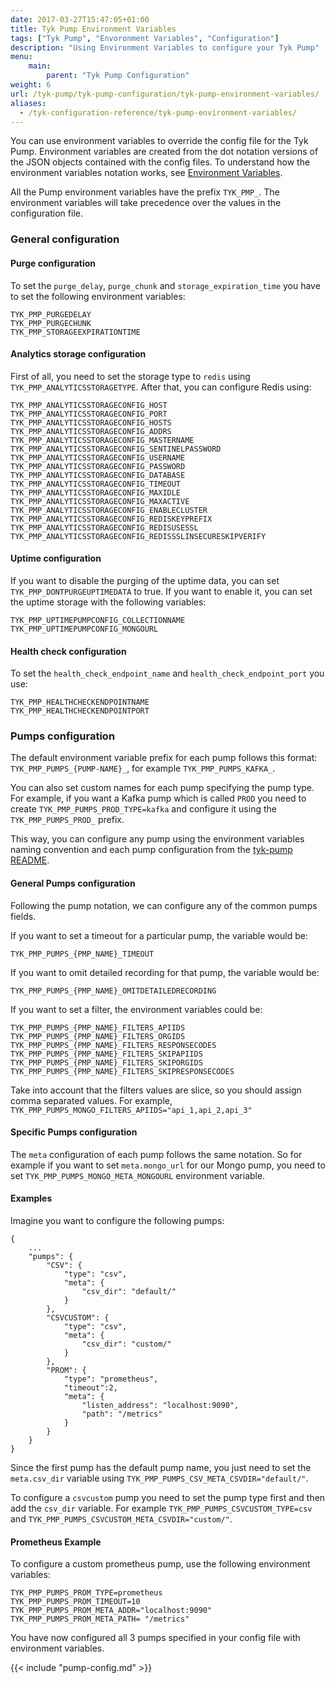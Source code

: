```yaml
---
date: 2017-03-27T15:47:05+01:00
title: Tyk Pump Environment Variables
tags: ["Tyk Pump", "Envoronment Variables", "Configuration"]
description: "Using Environment Variables to configure your Tyk Pump"
menu:
    main:
        parent: "Tyk Pump Configuration"
weight: 6 
url: /tyk-pump/tyk-pump-configuration/tyk-pump-environment-variables/
aliases:
  - /tyk-configuration-reference/tyk-pump-environment-variables/
---
```


You can use environment variables to override the config file for the Tyk Pump. Environment variables are created from the dot notation versions of the JSON objects contained with the config files.
To understand how the environment variables notation works, see [Environment Variables](/docs/tyk-configuration-reference/environment-variables/). 

All the Pump environment variables have the prefix `TYK_PMP_`. The environment variables will take precedence over the values in the configuration file.
### General configuration

#### Purge configuration
To set the `purge_delay`, `purge_chunk` and `storage_expiration_time` you have to set the following environment variables:
```
TYK_PMP_PURGEDELAY
TYK_PMP_PURGECHUNK
TYK_PMP_STORAGEEXPIRATIONTIME
```

#### Analytics storage configuration
First of all, you need to set the storage type to `redis` using `TYK_PMP_ANALYTICSSTORAGETYPE`.
After that, you can configure Redis using:
```
TYK_PMP_ANALYTICSSTORAGECONFIG_HOST
TYK_PMP_ANALYTICSSTORAGECONFIG_PORT
TYK_PMP_ANALYTICSSTORAGECONFIG_HOSTS
TYK_PMP_ANALYTICSSTORAGECONFIG_ADDRS
TYK_PMP_ANALYTICSSTORAGECONFIG_MASTERNAME
TYK_PMP_ANALYTICSSTORAGECONFIG_SENTINELPASSWORD
TYK_PMP_ANALYTICSSTORAGECONFIG_USERNAME
TYK_PMP_ANALYTICSSTORAGECONFIG_PASSWORD
TYK_PMP_ANALYTICSSTORAGECONFIG_DATABASE
TYK_PMP_ANALYTICSSTORAGECONFIG_TIMEOUT
TYK_PMP_ANALYTICSSTORAGECONFIG_MAXIDLE
TYK_PMP_ANALYTICSSTORAGECONFIG_MAXACTIVE
TYK_PMP_ANALYTICSSTORAGECONFIG_ENABLECLUSTER
TYK_PMP_ANALYTICSSTORAGECONFIG_REDISKEYPREFIX
TYK_PMP_ANALYTICSSTORAGECONFIG_REDISUSESSL
TYK_PMP_ANALYTICSSTORAGECONFIG_REDISSSLINSECURESKIPVERIFY
```

#### Uptime configuration
If you want to disable the purging of the uptime data, you can set `TYK_PMP_DONTPURGEUPTIMEDATA` to true.
If you want to enable it, you can set the uptime storage with the following variables:
```
TYK_PMP_UPTIMEPUMPCONFIG_COLLECTIONNAME
TYK_PMP_UPTIMEPUMPCONFIG_MONGOURL
```

#### Health check configuration
To set the `health_check_endpoint_name` and `health_check_endpoint_port` you use:
```
TYK_PMP_HEALTHCHECKENDPOINTNAME
TYK_PMP_HEALTHCHECKENDPOINTPORT
``` 

### Pumps configuration
The default environment variable prefix for each pump follows this format: `TYK_PMP_PUMPS_{PUMP-NAME}_`, for example `TYK_PMP_PUMPS_KAFKA_`.

You can also set custom names for each pump specifying the pump type. For example, if you want a Kafka pump which is called `PROD` you need to create `TYK_PMP_PUMPS_PROD_TYPE=kafka` and configure it using the `TYK_PMP_PUMPS_PROD_` prefix.

This way, you can configure any pump using the environment variables naming convention and each pump configuration from the [tyk-pump README](https://github.com/TykTechnologies/tyk-pump#configuration). 

#### General Pumps configuration
Following the pump notation, we can configure any of the common pumps fields.

If you want to set a timeout for a particular pump, the variable would be:
```
TYK_PMP_PUMPS_{PMP_NAME}_TIMEOUT
```

If you want to omit detailed recording for that pump, the variable would be:
```
TYK_PMP_PUMPS_{PMP_NAME}_OMITDETAILEDRECORDING
```

If you want to set a filter, the environment variables could be:
```
TYK_PMP_PUMPS_{PMP_NAME}_FILTERS_APIIDS
TYK_PMP_PUMPS_{PMP_NAME}_FILTERS_ORGIDS
TYK_PMP_PUMPS_{PMP_NAME}_FILTERS_RESPONSECODES
TYK_PMP_PUMPS_{PMP_NAME}_FILTERS_SKIPAPIIDS
TYK_PMP_PUMPS_{PMP_NAME}_FILTERS_SKIPORGIDS
TYK_PMP_PUMPS_{PMP_NAME}_FILTERS_SKIPRESPONSECODES
```
Take into account that the filters values are slice, so you should assign comma separated values. For example,  `TYK_PMP_PUMPS_MONGO_FILTERS_APIIDS="api_1,api_2,api_3"`

#### Specific Pumps configuration
The `meta` configuration of each pump follows the same notation. So for example if you want to set `meta.mongo_url` for our Mongo pump, you need to set `TYK_PMP_PUMPS_MONGO_META_MONGOURL` environment variable. 
 
 
#### Examples

Imagine you want to configure the following pumps:
```{.json}
{
    ...
    "pumps": {
        "CSV": {
            "type": "csv",
            "meta": {
                "csv_dir": "default/"
            }
        },
        "CSVCUSTOM": {
            "type": "csv",
            "meta": {
                "csv_dir": "custom/"
            }
        },
        "PROM": {
            "type": "prometheus",
            "timeout":2,
            "meta": {
                "listen_address": "localhost:9090",
                "path": "/metrics"
            }
        }
    }
}
```

Since the first pump has the default pump name, you just need to set the `meta.csv_dir` variable using `TYK_PMP_PUMPS_CSV_META_CSVDIR="default/"`.

To configure a `csvcustom` pump you need to set the pump type first and then add the `csv_dir` variable. For example `TYK_PMP_PUMPS_CSVCUSTOM_TYPE=csv` and `TYK_PMP_PUMPS_CSVCUSTOM_META_CSVDIR="custom/"`.

#### Prometheus Example

To configure a custom prometheus pump, use the following environment variables:
```
TYK_PMP_PUMPS_PROM_TYPE=prometheus
TYK_PMP_PUMPS_PROM_TIMEOUT=10
TYK_PMP_PUMPS_PROM_META_ADDR="localhost:9090"
TYK_PMP_PUMPS_PROM_META_PATH= "/metrics"
```

You have now configured all 3 pumps specified in your config file with environment variables.

{{< include "pump-config.md" >}}
